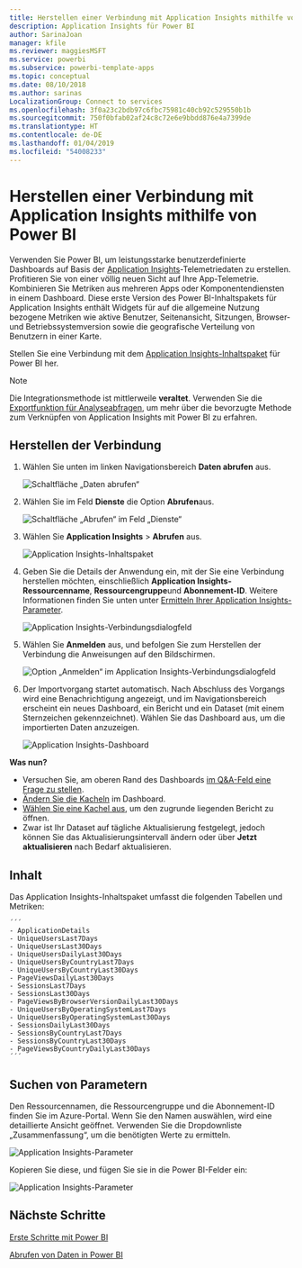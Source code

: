 ```yaml
---
title: Herstellen einer Verbindung mit Application Insights mithilfe von Power BI
description: Application Insights für Power BI
author: SarinaJoan
manager: kfile
ms.reviewer: maggiesMSFT
ms.service: powerbi
ms.subservice: powerbi-template-apps
ms.topic: conceptual
ms.date: 08/10/2018
ms.author: sarinas
LocalizationGroup: Connect to services
ms.openlocfilehash: 3f0a23c2bdb97c6fbc75981c40cb92c529550b1b
ms.sourcegitcommit: 750f0bfab02af24c8c72e6e9bbdd876e4a7399de
ms.translationtype: HT
ms.contentlocale: de-DE
ms.lasthandoff: 01/04/2019
ms.locfileid: "54008233"
---
```

# <a name="connect-to-application-insights-with-power-bi"></a>Herstellen einer Verbindung mit Application Insights mithilfe von Power BI
Verwenden Sie Power BI, um leistungsstarke benutzerdefinierte Dashboards auf Basis der [Application Insights](/azure/application-insights/app-insights-overview/)-Telemetriedaten zu erstellen. Profitieren Sie von einer völlig neuen Sicht auf Ihre App-Telemetrie. Kombinieren Sie Metriken aus mehreren Apps oder Komponentendiensten in einem Dashboard. Diese erste Version des Power BI-Inhaltspakets für Application Insights enthält Widgets für auf die allgemeine Nutzung bezogene Metriken wie aktive Benutzer, Seitenansicht, Sitzungen, Browser- und Betriebssystemversion sowie die geografische Verteilung von Benutzern in einer Karte.

Stellen Sie eine Verbindung mit dem [Application Insights-Inhaltspaket](https://app.powerbi.com/getdata/services/application-insights) für Power BI her.

>[!NOTE]
>Die Integrationsmethode ist mittlerweile **veraltet**. Verwenden Sie die [Exportfunktion für Analyseabfragen](https://docs.microsoft.com/azure/application-insights/app-insights-export-power-bi#export-analytics-queries), um mehr über die bevorzugte Methode zum Verknüpfen von Application Insights mit Power BI zu erfahren.

## <a name="how-to-connect"></a>Herstellen der Verbindung
1. Wählen Sie unten im linken Navigationsbereich **Daten abrufen** aus.
   
    ![Schaltfläche „Daten abrufen“](media/service-connect-to-application-insights/pbi_getdata.png)
2. Wählen Sie im Feld **Dienste** die Option **Abrufen**aus.
   
    ![Schaltfläche „Abrufen“ im Feld „Dienste“](media/service-connect-to-application-insights/pbi_getservices.png)
3. Wählen Sie **Application Insights**  >  **Abrufen** aus.
   
    ![Application Insights-Inhaltspaket](media/service-connect-to-application-insights/appinsights.png)
4. Geben Sie die Details der Anwendung ein, mit der Sie eine Verbindung herstellen möchten, einschließlich **Application Insights-Ressourcenname**, **Ressourcengruppe**und **Abonnement-ID**. Weitere Informationen finden Sie unten unter [Ermitteln Ihrer Application Insights-Parameter](#FindingAppInsightsParams).
   
    ![Application Insights-Verbindungsdialogfeld](media/service-connect-to-application-insights/pbi_contpkappinsitconnectndialog.png)    
5. Wählen Sie **Anmelden** aus, und befolgen Sie zum Herstellen der Verbindung die Anweisungen auf den Bildschirmen.
   
    ![Option „Anmelden“ im Application Insights-Verbindungsdialogfeld](media/service-connect-to-application-insights/pbi_contpkappinsitconnectn2.png)
6. Der Importvorgang startet automatisch. Nach Abschluss des Vorgangs wird eine Benachrichtigung angezeigt, und im Navigationsbereich erscheint ein neues Dashboard, ein Bericht und ein Dataset (mit einem Sternzeichen gekennzeichnet).  Wählen Sie das Dashboard aus, um die importierten Daten anzuzeigen.
   
    ![Application Insights-Dashboard](media/service-connect-to-application-insights/pbi_contpkappinsitdash.png)

**Was nun?**

* Versuchen Sie, am oberen Rand des Dashboards [im Q&A-Feld eine Frage zu stellen](consumer/end-user-q-and-a.md).
* [Ändern Sie die Kacheln](service-dashboard-edit-tile.md) im Dashboard.
* [Wählen Sie eine Kachel aus](consumer/end-user-tiles.md), um den zugrunde liegenden Bericht zu öffnen.
* Zwar ist Ihr Dataset auf tägliche Aktualisierung festgelegt, jedoch können Sie das Aktualisierungsintervall ändern oder über **Jetzt aktualisieren** nach Bedarf aktualisieren.

## <a name="whats-included"></a>Inhalt
Das Application Insights-Inhaltspaket umfasst die folgenden Tabellen und Metriken:  

    ´´´
    - ApplicationDetails  
    - UniqueUsersLast7Days   
    - UniqueUsersLast30Days   
    - UniqueUsersDailyLast30Days  
    - UniqueUsersByCountryLast7Days  
    - UniqueUsersByCountryLast30Days   
    - PageViewsDailyLast30Days   
    - SessionsLast7Days   
    - SessionsLast30Days  
    - PageViewsByBrowserVersionDailyLast30Days   
    - UniqueUsersByOperatingSystemLast7Days   
    - UniqueUsersByOperatingSystemLast30Days    
    - SessionsDailyLast30Days   
    - SessionsByCountryLast7Days   
    - SessionsByCountryLast30Days   
    - PageViewsByCountryDailyLast30Days  
    ´´´ 

<a name="FindingAppInsightsParams"></a>

## <a name="finding-parameters"></a>Suchen von Parametern
Den Ressourcennamen, die Ressourcengruppe und die Abonnement-ID finden Sie im Azure-Portal. Wenn Sie den Namen auswählen, wird eine detaillierte Ansicht geöffnet. Verwenden Sie die Dropdownliste „Zusammenfassung“, um die benötigten Werte zu ermitteln.

![Application Insights-Parameter](media/service-connect-to-application-insights/pbi_contpkappinsitparams.png)

Kopieren Sie diese, und fügen Sie sie in die Power BI-Felder ein:

![Application Insights-Parameter](media/service-connect-to-application-insights/pbi_contpkappinsitparam2.png)

## <a name="next-steps"></a>Nächste Schritte
[Erste Schritte mit Power BI](service-get-started.md)

[Abrufen von Daten in Power BI](service-get-data.md)

